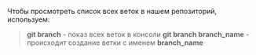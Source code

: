 Чтобы просмотреть список всех веток в нашем репозиторий, используем:
> **git branch** - показ всех веток в консоли
> **git branch branch_name** - происходит создание ветки с именем **branch_name**
